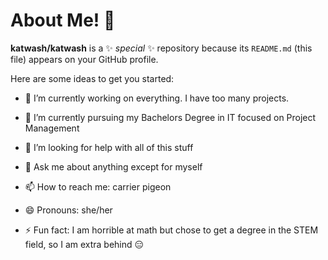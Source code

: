 # About Me! 👋


**katwash/katwash** is a ✨ _special_ ✨ repository because its `README.md` (this file) appears on your GitHub profile.

Here are some ideas to get you started:

- 🔭 I’m currently working on everything. I have too many projects.
- 🌱 I’m currently pursuing my Bachelors Degree in IT focused on Project Management

- 🤔 I’m looking for help with all of this stuff
- 💬 Ask me about anything except for myself
- 📫 How to reach me: carrier pigeon
- 😄 Pronouns: she/her
- ⚡ Fun fact: I am horrible at math but chose to get a degree in the STEM field, so I am extra behind 😑

